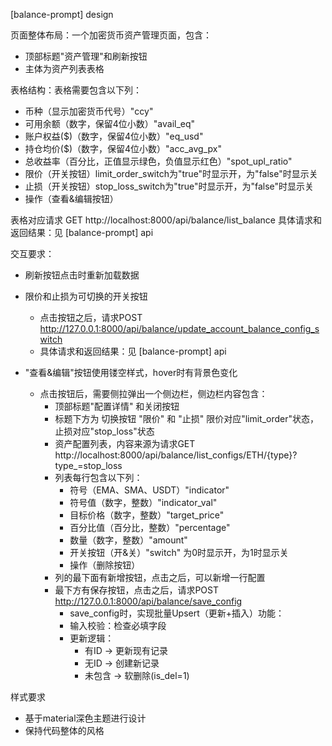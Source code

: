 [balance-prompt] design

页面整体布局：一个加密货币资产管理页面，包含：
- 顶部标题"资产管理"和刷新按钮
- 主体为资产列表表格

表格结构：表格需要包含以下列：
- 币种（显示加密货币代号）"ccy"
- 可用余额（数字，保留4位小数）"avail_eq"
- 账户权益($)（数字，保留4位小数）"eq_usd"
- 持仓均价($)（数字，保留4位小数）"acc_avg_px"
- 总收益率（百分比，正值显示绿色，负值显示红色）"spot_upl_ratio"
- 限价（开关按钮）limit_order_switch为"true"时显示开，为"false"时显示关
- 止损（开关按钮）stop_loss_switch为"true"时显示开，为"false"时显示关
- 操作（查看&编辑按钮）

表格对应请求 GET http://localhost:8000/api/balance/list_balance
具体请求和返回结果：见 [balance-prompt] api 

交互要求：
- 刷新按钮点击时重新加载数据 
- 限价和止损为可切换的开关按钮
  - 点击按钮之后，请求POST http://127.0.0.1:8000/api/balance/update_account_balance_config_switch
  - 具体请求和返回结果：见 [balance-prompt] api 
  
- "查看&编辑"按钮使用镂空样式，hover时有背景色变化
  - 点击按钮后，需要侧拉弹出一个侧边栏，侧边栏内容包含：
    - 顶部标题"配置详情" 和关闭按钮
    - 标题下方为 切换按钮 "限价" 和 "止损" 限价对应"limit_order"状态，止损对应"stop_loss"状态
    - 资产配置列表，内容来源为请求GET http://localhost:8000/api/balance/list_configs/ETH/{type}?type_=stop_loss
    - 列表每行包含以下列：
      - 符号（EMA、SMA、USDT）"indicator"
      - 符号值（数字，整数）"indicator_val"
      - 目标价格（数字，整数）"target_price"
      - 百分比值（百分比，整数）"percentage"
      - 数量（数字，整数）"amount"
      - 开关按钮（开&关）"switch" 为0时显示开，为1时显示关
      - 操作（删除按钮）
    - 列的最下面有新增按钮，点击之后，可以新增一行配置
    - 最下方有保存按钮，点击之后，请求POST http://127.0.0.1:8000/api/balance/save_config
      - save_config时，实现批量Upsert（更新+插入）功能：
      - 输入校验：检查必填字段
      - 更新逻辑：
        * 有ID -> 更新现有记录
        * 无ID -> 创建新记录
        * 未包含 -> 软删除(is_del=1)

样式要求
- 基于material深色主题进行设计
- 保持代码整体的风格

